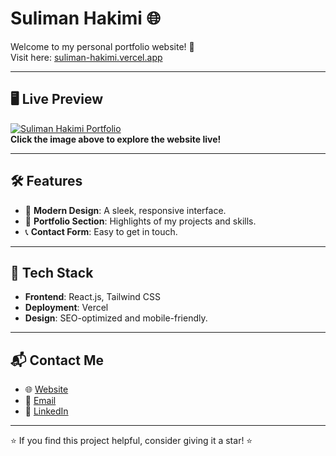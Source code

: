 # Suliman Hakimi 🌐

Welcome to my personal portfolio website! 🚀  
Visit here: [suliman-hakimi.vercel.app](https://suliman-hakimi.vercel.app/)

---

## 🖥️ Live Preview

[![Suliman Hakimi Portfolio](https://suliman-hakimi.vercel.app/screenshot.png)](https://suliman-hakimi.vercel.app/)  
**Click the image above to explore the website live!**

---

## 🛠️ Features

- 🌟 **Modern Design**: A sleek, responsive interface.
- 💼 **Portfolio Section**: Highlights of my projects and skills.
- 📞 **Contact Form**: Easy to get in touch.

---

## 🔧 Tech Stack

- **Frontend**: React.js, Tailwind CSS
- **Deployment**: Vercel
- **Design**: SEO-optimized and mobile-friendly.

---

## 📬 Contact Me

- 🌐 [Website](https://suliman-hakimi.vercel.app/)
- 📧 [Email](mailto:your-email@example.com)
- 💼 [LinkedIn](https://linkedin.com/in/suliman-hakimi)

---

⭐ If you find this project helpful, consider giving it a star! ⭐
